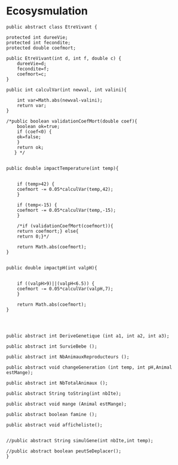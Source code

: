 # Ecosysmulation
	public abstract class EtreVivant {

	protected int dureeVie;
	protected int fecondite;
	protected double coefmort;

	public EtreVivant(int d, int f, double c) {
		dureeVie=d;
	    fecondite=f;
	    coefmort=c;
	}

	public int calculVar(int newval, int valini){

	    int var=Math.abs(newval-valini);
	    return var;
	}

	/*public boolean validationCoefMort(double coef){
	    boolean ok=true;
	    if (coef<0) {
	    ok=false;
	    }
	    return ok;
	   } */


	public double impactTemperature(int temp){


	    if (temp>42) {
	    coefmort -= 0.05*calculVar(temp,42);
	    }

	    if (temp<-15) {
	    coefmort -= 0.05*calculVar(temp,-15);
	    }

	    /*if (validationCoefMort(coefmort)){
	    return coefmort;} else{
	    return 0;}*/

	    return Math.abs(coefmort);
	}


	public double impactpH(int valpH){


	    if ((valpH>9)||(valpH<6.5)) {
	    coefmort -= 0.05*calculVar(valpH,7);
	    }

	    return Math.abs(coefmort);
	}




	public abstract int DeriveGenetique (int a1, int a2, int a3);

	public abstract int SurvieBebe ();

	public abstract int NbAnimauxReproducteurs ();

	public abstract void changeGeneration (int temp, int pH,Animal estMange);

	public abstract int NbTotalAnimaux ();

	public abstract String toString(int nbIte);

	public abstract void mange (Animal estMange);

	public abstract boolean famine ();

	public abstract void afficheliste();


	//public abstract String simulGene(int nbIte,int temp);

	//public abstract boolean peutSeDeplacer();
	}
